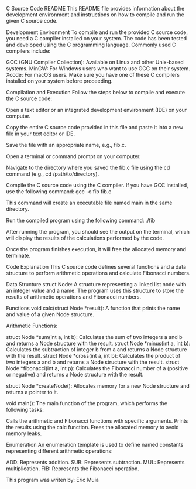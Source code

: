 C Source Code README
This README file provides information about the development environment and instructions on how to compile and run the given C source code.

Development Environment
To compile and run the provided C source code, you need a C compiler installed on your system. The code has been tested and developed using the C programming language. Commonly used C compilers include:

GCC (GNU Compiler Collection): Available on Linux and other Unix-based systems.
MinGW: For Windows users who want to use GCC on their system.
Xcode: For macOS users.
Make sure you have one of these C compilers installed on your system before proceeding.

Compilation and Execution
Follow the steps below to compile and execute the C source code:

Open a text editor or an integrated development environment (IDE) on your computer.

Copy the entire C source code provided in this file and paste it into a new file in your text editor or IDE.

Save the file with an appropriate name, e.g., fib.c.

Open a terminal or command prompt on your computer.

Navigate to the directory where you saved the fib.c file using the cd command (e.g., cd /path/to/directory).

Compile the C source code using the C compiler. If you have GCC installed, use the following command: gcc -o fib fib.c

This command will create an executable file named main in the same directory.

Run the compiled program using the following command: ./fib

After running the program, you should see the output on the terminal, which will display the results of the calculations performed by the code.

Once the program finishes execution, it will free the allocated memory and terminate.

Code Explanation
This C source code defines several functions and a data structure to perform arithmetic operations and calculate Fibonacci numbers.

Data Structure
struct Node: A structure representing a linked list node with an integer value and a name. The program uses this structure to store the results of arithmetic operations and Fibonacci numbers.

Functions
void calc(struct Node *result): A function that prints the name and value of a given Node structure.

Arithmetic Functions:

struct Node *sum(int a, int b): Calculates the sum of two integers a and b and returns a Node structure with the result.
struct Node *minus(int a, int b): Calculates the subtraction of integer b from a and returns a Node structure with the result.
struct Node *cross(int a, int b): Calculates the product of two integers a and b and returns a Node structure with the result.
struct Node *fibonacci(int a, int p): Calculates the Fibonacci number of a (positive or negative) and returns a Node structure with the result.

struct Node *createNode(): Allocates memory for a new Node structure and returns a pointer to it.

void main(): The main function of the program, which performs the following tasks:

Calls the arithmetic and Fibonacci functions with specific arguments.
Prints the results using the calc function.
Frees the allocated memory to avoid memory leaks.

Enumeration
An enumeration template is used to define named constants representing different arithmetic operations:

ADD: Represents addition.
SUB: Represents subtraction.
MUL: Represents multiplication.
FIB: Represents the Fibonacci operation.

This program was writen by: Eric Muia 
